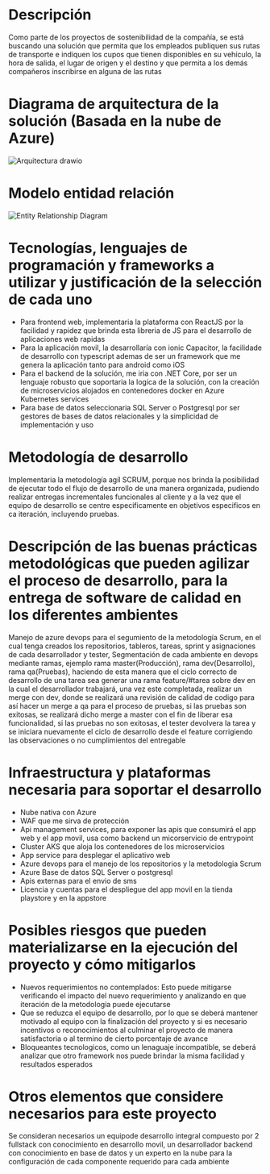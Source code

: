 # Descripción
Como parte de los proyectos de sostenibilidad de la compañía, se está buscando una solución que permita que los empleados publiquen sus rutas de transporte e indiquen los cupos que tienen disponibles en su vehículo, la hora de salida, el lugar de origen y el destino y que permita a los demás compañeros inscribirse en alguna de las rutas

# Diagrama de arquitectura de la solución (Basada en la nube de Azure)
![Arquitectura drawio](https://user-images.githubusercontent.com/8541422/226673179-83aa4ffe-cfe8-4481-9e7c-2a3846699063.png)

# Modelo entidad relación
![Entity Relationship Diagram](https://user-images.githubusercontent.com/8541422/226685271-292c4c4f-618c-4086-8144-d8b21107260d.jpg)

# Tecnologías, lenguajes de programación y frameworks a utilizar y justificación de la selección de cada uno
- Para frontend web, implementaria la plataforma con ReactJS por la facilidad y rapidez que brinda esta libreria de JS para el desarrollo de aplicaciones web rapidas
- Para la aplicación movil, la desarrollaría con ionic Capacitor, la facilidade de desarrollo con typescript ademas de ser un framework que me genera la aplicación tanto para android como iOS
- Para el backend de la solución, me iria con .NET Core, por ser un lenguaje robusto que soportaria la logica de la solución, con la creación de microservicios alojados en contenedores docker en Azure Kubernetes services
- Para base de datos seleccionaria SQL Server o Postgresql por ser gestores de bases de datos relacionales y la simplicidad de implementación y uso

# Metodología de desarrollo
Implementaria la metodología agíl SCRUM, porque nos brinda la posibilidad de ejecutar todo el flujo de desarrollo de una manera organizada, pudiendo realizar entregas incrementales funcionales al cliente y a la vez que el equipo de desarrollo se centre especificamente en objetivos especificos en ca iteración, incluyendo pruebas.

# Descripción de las buenas prácticas metodológicas que pueden agilizar el proceso de desarrollo, para la entrega de software de calidad en los diferentes ambientes
Manejo de azure devops para el segumiento de la metodología Scrum, en el cual tenga creados los repositorios, tableros, tareas, sprint y asignaciones de cada desarrollador y tester, Segmentación de cada ambiente en devops mediante ramas, ejemplo rama master(Producción), rama dev(Desarrollo), rama qa(Pruebas), haciendo de esta manera que el ciclo correcto de desarrollo de una tarea sea generar una rama feature/#tarea sobre dev en la cual el desarrollador trabajará, una vez este completada, realizar un merge con dev, donde se realizará una revisión de calidad de codigo para así hacer un merge a qa para el proceso de pruebas, si las pruebas son exitosas, se realizará dicho merge a master con el fin de liberar esa funcionalidad, si las pruebas no son exitosas, el tester devolvera la tarea y se iniciara nuevamente el ciclo de desarrollo desde el feature corrigiendo las observaciones o no cumplimientos del entregable

# Infraestructura y plataformas necesaria para soportar el desarrollo
- Nube nativa con Azure
- WAF que me sirva de protección
- Api management services, para exponer las apis que consumirá el app web y el app movil, usa como backend un micorservicio de entrypoint
- Cluster AKS que aloja los contenedores de los microservicios
- App service para desplegar el aplicativo web
- Azure devops para el manejo de los repositorios y la metodologia Scrum
- Azure Base de datos SQL Server o postgresql
- Apis externas para el envio de sms
- Licencia y cuentas para el despliegue del app movil en la tienda playstore y en la appstore

# Posibles riesgos que pueden materializarse en la ejecución del proyecto y cómo mitigarlos
- Nuevos requerimientos no contemplados: Esto puede mitigarse verificando el impacto del nuevo requerimiento y analizando en que iteración de la metodologia puede ejecutarse
- Que se reduzca el equipo de desarrollo, por lo que se deberá mantener motivado al equipo con la finalización del proyecto y si es necesario incentivos o reconocimientos al culminar el proyecto de manera satisfactoria o al termino de cierto porcentaje de avance
- Bloqueantes tecnologicos, como un lenaguaje incompatible, se deberá analizar que otro framework nos puede brindar la misma facilidad y resultados esperados

# Otros elementos que considere necesarios para este proyecto
Se consideran necesarios un equipode desarrollo integral compuesto por 2 fullstack con conocimiento en desarrollo movil, un desarrollador backend con conocimiento en base de datos y un experto en la nube para la configuración de cada componente requerido para cada ambiente
